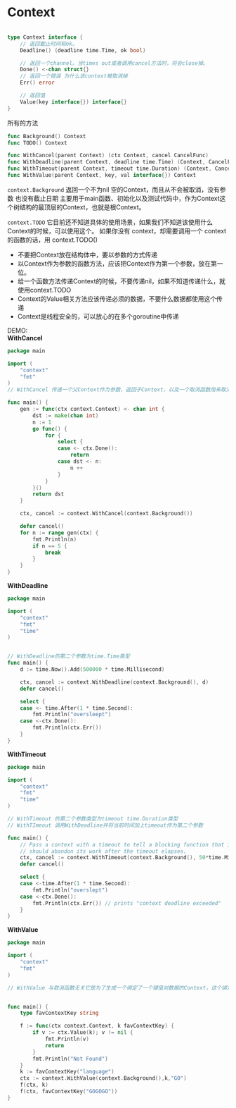 # Context

```go

type Context interface {
    // 返回截止时间和ok。
	Deadline() (deadline time.Time, ok bool)

    // 返回一个channel。当times out或者调用cancel方法时，将会close掉。
	Done() <-chan struct{}
    // 返回一个错误 为什么该context被取消掉
	Err() error

    // 返回值
	Value(key interface{}) interface{}
}
```

所有的方法
```go
func Background() Context
func TODO() Context

func WithCancel(parent Context) (ctx Context, cancel CancelFunc)
func WithDeadline(parent Context, deadline time.Time) (Context, CancelFunc)
func WithTimeout(parent Context, timeout time.Duration) (Context, CancelFunc)
func WithValue(parent Context, key, val interface{}) Context
```

`context.Background` 返回一个不为nil 空的Context，而且从不会被取消，没有参数 也没有截止日期 主要用于main函数、初始化以及测试代码中，作为Context这个树结构的最顶层的Context，也就是根Context。

`context.TODO` 它目前还不知道具体的使用场景，如果我们不知道该使用什么Context的时候，可以使用这个。  如果你没有 context，却需要调用一个 context 的函数的话，用 context.TODO()

- 不要把Context放在结构体中，要以参数的方式传递
- 以Context作为参数的函数方法，应该把Context作为第一个参数，放在第一位。
- 给一个函数方法传递Context的时候，不要传递nil，如果不知道传递什么，就使用context.TODO
- Context的Value相关方法应该传递必须的数据，不要什么数据都使用这个传递
- Context是线程安全的，可以放心的在多个goroutine中传递

DEMO:  
**WithCancel**  
```go
package main

import (
	"context"
	"fmt"
)
// WithCancel 传递一个父Context作为参数，返回子Context，以及一个取消函数用来取消Context。

func main() {
	gen := func(ctx context.Context) <- chan int {
		dst := make(chan int)
		n := 1
		go func() {
			for {
				select {
				case <- ctx.Done():
					return
				case dst <- n:
					n ++
				}
			}
		}()
		return dst
	}

	ctx, cancel := context.WithCancel(context.Background())

	defer cancel()
	for n := range gen(ctx) {
		fmt.Println(n)
		if n == 5 {
			break
		}
	}
}
```
**WithDeadline**
```go
package main

import (
	"context"
	"fmt"
	"time"
)


// WithDeadline的第二个参数为time.Time类型
func main() {
	d := time.Now().Add(500000 * time.Millisecond)

	ctx, cancel := context.WithDeadline(context.Background(), d)
	defer cancel()

	select {
	case <- time.After(1 * time.Second):
		fmt.Println("oversleept")
	case <-ctx.Done():
		fmt.Println(ctx.Err())
	}
}
```

**WithTimeout**
```go
package main

import (
	"context"
	"fmt"
	"time"
)

// WithTimeout 的第二个参数类型为timeout time.Duration类型
// WithTImeout 调用WithDeadline并将当前时间加上timeout作为第二个参数

func main() {
	// Pass a context with a timeout to tell a blocking function that it
	// should abandon its work after the timeout elapses.
	ctx, cancel := context.WithTimeout(context.Background(), 50*time.Millisecond)
	defer cancel()

	select {
	case <-time.After(1 * time.Second):
		fmt.Println("overslept")
	case <-ctx.Done():
		fmt.Println(ctx.Err()) // prints "context deadline exceeded"
	}
}
```

**WithValue**
```go
package main

import (
	"context"
	"fmt"
)

// WithValue 与取消函数无关它是为了生成一个绑定了一个键值对数据的Context，这个绑定的数据可以通过Context.Value方法访问到


func main() {
	type favContextKey string

	f := func(ctx context.Context, k favContextKey) {
		if v := ctx.Value(k); v != nil {
			fmt.Println(v)
			return
		}
		fmt.Println("Not Found")
	}
	k := favContextKey("language")
	ctx := context.WithValue(context.Background(),k,"GO")
	f(ctx, k)
	f(ctx, favContextKey("GOGOGO"))
}
```